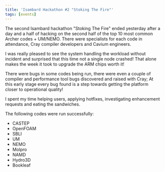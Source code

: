 ```yaml
---
title: 'Isambard Hackathon #2 "Stoking The Fire"'
tags: [events]
---
```


The second Isambard hackathon "Stoking The Fire" ended yesterday after a day and a half of hacking on the second half of the top 10 most common Archer codes + UM/NEMO. There were specialists for each code in attendance, Cray compiler developers and Cavium engineers.

I was really pleased to see the system handling the workload without incident and surprised that this time not a single node crashed! That alone makes the week it took to upgrade the ARM chips worth it!

There were bugs in some codes being run, there were even a couple of compiler and performance tool bugs discovered and raised with Cray; At this early stage every bug found is a step towards getting the platform closer to operational quality!

I spent my time helping users, applying hotfixes, investigating enhancement requests and eating the sandwiches.

The following codes were run successfully:

* CASTEP
* OpenFOAM
* SBLI
* UM
* NEMO
* Molpro
* NAMD
* Hydro3D
* Bookleaf
